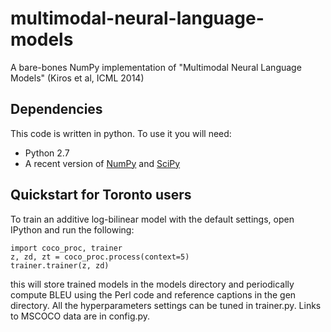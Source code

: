 # multimodal-neural-language-models

A bare-bones NumPy implementation of "Multimodal Neural Language Models" (Kiros et al, ICML 2014)

## Dependencies

This code is written in python. To use it you will need:

* Python 2.7
* A recent version of [NumPy](http://www.numpy.org/) and [SciPy](http://www.scipy.org/)

## Quickstart for Toronto users

To train an additive log-bilinear model with the default settings, open IPython and run the following:

    import coco_proc, trainer
    z, zd, zt = coco_proc.process(context=5)
    trainer.trainer(z, zd)
    
this will store trained models in the models directory and periodically compute BLEU using the Perl code and reference captions in the gen directory. All the hyperparameters settings can be tuned in trainer.py. Links to MSCOCO data are in config.py.
    

    
